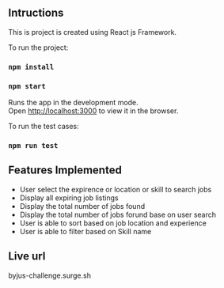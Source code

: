 

## Intructions

This is project is created using React js Framework.

To run the project:

### `npm install`

### `npm start`

Runs the app in the development mode.<br>
Open [http://localhost:3000](http://localhost:3000) to view it in the browser.

To run the test cases:

### `npm run test`

## Features Implemented

- User select the expirence or location or skill to search jobs
- Display all expiring job listings
- Display the total number of jobs found
- Display the total number of jobs forund base on user search
- User is able to sort based on job location and experience
- User is able to filter based on Skill name


## Live url 

byjus-challenge.surge.sh

